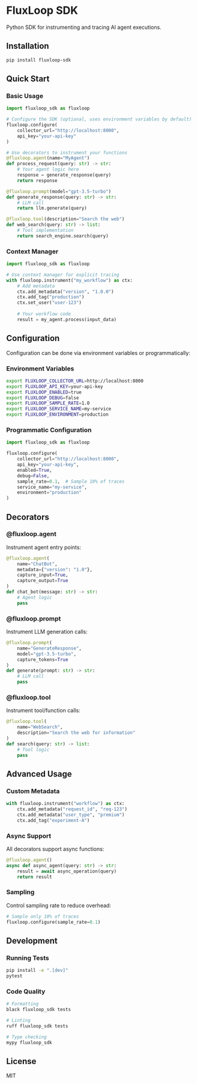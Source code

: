 # FluxLoop SDK

Python SDK for instrumenting and tracing AI agent executions.

## Installation

```bash
pip install fluxloop-sdk
```

## Quick Start

### Basic Usage

```python
import fluxloop_sdk as fluxloop

# Configure the SDK (optional, uses environment variables by default)
fluxloop.configure(
    collector_url="http://localhost:8000",
    api_key="your-api-key"
)

# Use decorators to instrument your functions
@fluxloop.agent(name="MyAgent")
def process_request(query: str) -> str:
    # Your agent logic here
    response = generate_response(query)
    return response

@fluxloop.prompt(model="gpt-3.5-turbo")
def generate_response(query: str) -> str:
    # LLM call
    return llm.generate(query)

@fluxloop.tool(description="Search the web")
def web_search(query: str) -> list:
    # Tool implementation
    return search_engine.search(query)
```

### Context Manager

```python
import fluxloop_sdk as fluxloop

# Use context manager for explicit tracing
with fluxloop.instrument("my_workflow") as ctx:
    # Add metadata
    ctx.add_metadata("version", "1.0.0")
    ctx.add_tag("production")
    ctx.set_user("user-123")
    
    # Your workflow code
    result = my_agent.process(input_data)
```

## Configuration

Configuration can be done via environment variables or programmatically:

### Environment Variables

```bash
export FLUXLOOP_COLLECTOR_URL=http://localhost:8000
export FLUXLOOP_API_KEY=your-api-key
export FLUXLOOP_ENABLED=true
export FLUXLOOP_DEBUG=false
export FLUXLOOP_SAMPLE_RATE=1.0
export FLUXLOOP_SERVICE_NAME=my-service
export FLUXLOOP_ENVIRONMENT=production
```

### Programmatic Configuration

```python
import fluxloop_sdk as fluxloop

fluxloop.configure(
    collector_url="http://localhost:8000",
    api_key="your-api-key",
    enabled=True,
    debug=False,
    sample_rate=0.1,  # Sample 10% of traces
    service_name="my-service",
    environment="production"
)
```

## Decorators

### @fluxloop.agent

Instrument agent entry points:

```python
@fluxloop.agent(
    name="ChatBot",
    metadata={"version": "1.0"},
    capture_input=True,
    capture_output=True
)
def chat_bot(message: str) -> str:
    # Agent logic
    pass
```

### @fluxloop.prompt

Instrument LLM generation calls:

```python
@fluxloop.prompt(
    name="GenerateResponse",
    model="gpt-3.5-turbo",
    capture_tokens=True
)
def generate(prompt: str) -> str:
    # LLM call
    pass
```

### @fluxloop.tool

Instrument tool/function calls:

```python
@fluxloop.tool(
    name="WebSearch",
    description="Search the web for information"
)
def search(query: str) -> list:
    # Tool logic
    pass
```

## Advanced Usage

### Custom Metadata

```python
with fluxloop.instrument("workflow") as ctx:
    ctx.add_metadata("request_id", "req-123")
    ctx.add_metadata("user_type", "premium")
    ctx.add_tag("experiment-A")
```

### Async Support

All decorators support async functions:

```python
@fluxloop.agent()
async def async_agent(query: str) -> str:
    result = await async_operation(query)
    return result
```

### Sampling

Control sampling rate to reduce overhead:

```python
# Sample only 10% of traces
fluxloop.configure(sample_rate=0.1)
```

## Development

### Running Tests

```bash
pip install -e ".[dev]"
pytest
```

### Code Quality

```bash
# Formatting
black fluxloop_sdk tests

# Linting
ruff fluxloop_sdk tests

# Type checking
mypy fluxloop_sdk
```

## License

MIT
